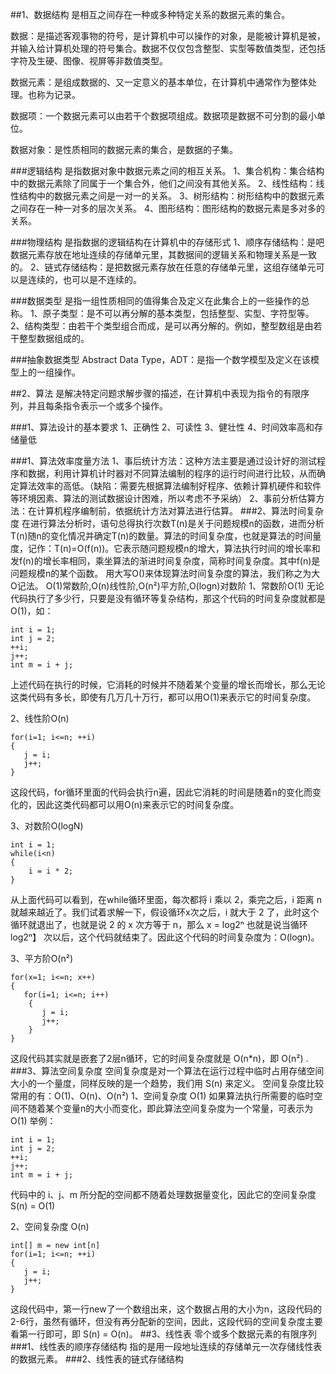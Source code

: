 ##1、数据结构
是相互之间存在一种或多种特定关系的数据元素的集合。

数据：是描述客观事物的符号，是计算机中可以操作的对象，是能被计算机是被，并输入给计算机处理的符号集合。数据不仅仅包含整型、实型等数值类型，还包括字符及生硬、图像、视屏等非数值类型。

数据元素：是组成数据的、又一定意义的基本单位，在计算机中通常作为整体处理。也称为记录。

数据项：一个数据元素可以由若干个数据项组成。数据项是数据不可分割的最小单位。

数据对象：是性质相同的数据元素的集合，是数据的子集。

###逻辑结构
是指数据对象中数据元素之间的相互关系。
1、集合机构：集合结构中的数据元素除了同属于一个集合外，他们之间没有其他关系。
2、线性结构：线性结构中的数据元素之间是一对一的关系。
3、树形结构：树形结构中的数据元素之间存在一种一对多的层次关系。
4、图形结构：图形结构的数据元素是多对多的关系。

###物理结构
是指数据的逻辑结构在计算机中的存储形式
1、顺序存储结构：是吧数据元素存放在地址连续的存储单元里，其数据间的逻辑关系和物理关系是一致的。
2、链式存储结构：是把数据元素存放在任意的存储单元里，这组存储单元可以是连续的，也可以是不连续的。

###数据类型
是指一组性质相同的值得集合及定义在此集合上的一些操作的总称。
1、原子类型：是不可以再分解的基本类型，包括整型、实型、字符型等。
2、结构类型：由若干个类型组合而成，是可以再分解的。例如，整型数组是由若干整型数据组成的。

###抽象数据类型
Abstract Data Type，ADT：是指一个数学模型及定义在该模型上的一组操作。

##2、算法
是解决特定问题求解步骤的描述，在计算机中表现为指令的有限序列，并且每条指令表示一个或多个操作。

###1、算法设计的基本要求
1、正确性
2、可读性
3、健壮性
4、时间效率高和存储量低

###1、算法效率度量方法
1、事后统计方法：这种方法主要是通过设计好的测试程序和数据，利用计算机计时器对不同算法编制的程序的运行时间进行比较，从而确定算法效率的高低。（缺陷：需要先根据算法编制好程序、依赖计算机硬件和软件等环境因素、算法的测试数据设计困难，所以考虑不予采纳）
2、事前分析估算方法：在计算机程序编制前，依据统计方法对算法进行估算。
###2、算法时间复杂度
在进行算法分析时，语句总得执行次数T(n)是关于问题规模n的函数，进而分析T(n)随n的变化情况并确定T(n)的数量。算法的时间复杂度，也就是算法的时间量度，记作：T(n)=O(f(n))。它表示随问题规模n的增大，算法执行时间的增长率和发f(n)的增长率相同，乘坐算法的渐进时间复杂度，简称时间复杂度。其中f(n)是问题规模n的某个函数。
用大写O()来体现算法时间复杂度的算法，我们称之为大O记法。
O(1)常数阶,O(n)线性阶,O(n²)平方阶,O(logn)对数阶
1、常数阶O(1)
无论代码执行了多少行，只要是没有循环等复杂结构，那这个代码的时间复杂度就都是O(1)，如：
```
int i = 1;
int j = 2;
++i;
j++;
int m = i + j;
```
上述代码在执行的时候，它消耗的时候并不随着某个变量的增长而增长，那么无论这类代码有多长，即使有几万几十万行，都可以用O(1)来表示它的时间复杂度。

2、线性阶O(n)
```
for(i=1; i<=n; ++i)
{
   j = i;
   j++;
}
```
这段代码，for循环里面的代码会执行n遍，因此它消耗的时间是随着n的变化而变化的，因此这类代码都可以用O(n)来表示它的时间复杂度。

3、对数阶O(logN)
```
int i = 1;
while(i<n)
{
    i = i * 2;
}
```
从上面代码可以看到，在while循环里面，每次都将 i 乘以 2，乘完之后，i 距离 n 就越来越近了。我们试着求解一下，假设循环x次之后，i 就大于 2 了，此时这个循环就退出了，也就是说 2 的 x 次方等于 n，那么 x = log2ⁿ
也就是说当循环 log2ⁿ】 次以后，这个代码就结束了。因此这个代码的时间复杂度为：O(logn)。

3、平方阶O(n²)
```
for(x=1; i<=n; x++)
{
   for(i=1; i<=n; i++)
    {
       j = i;
       j++;
    }
}
```
这段代码其实就是嵌套了2层n循环，它的时间复杂度就是 O(n*n)，即  O(n²) .
###3、算法空间复杂度
空间复杂度是对一个算法在运行过程中临时占用存储空间大小的一个量度，同样反映的是一个趋势，我们用 S(n) 来定义。
空间复杂度比较常用的有：O(1)、O(n)、O(n²)
1、空间复杂度 O(1)
如果算法执行所需要的临时空间不随着某个变量n的大小而变化，即此算法空间复杂度为一个常量，可表示为 O(1)
举例：
```
int i = 1;
int j = 2;
++i;
j++;
int m = i + j;
```
代码中的 i、j、m 所分配的空间都不随着处理数据量变化，因此它的空间复杂度 S(n) = O(1)

2、空间复杂度 O(n)
```
int[] m = new int[n]
for(i=1; i<=n; ++i)
{
   j = i;
   j++;
}
```
这段代码中，第一行new了一个数组出来，这个数据占用的大小为n，这段代码的2-6行，虽然有循环，但没有再分配新的空间，因此，这段代码的空间复杂度主要看第一行即可，即 S(n) = O(n)。
##3、线性表
零个或多个数据元素的有限序列
###1、线性表的顺序存储结构
指的是用一段地址连续的存储单元一次存储线性表的数据元素。
###2、线性表的链式存储结构
